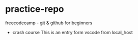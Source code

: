 # practice-repo
freecodecamp - git &amp; github for beginners
- crash course
This is an entry form vscode from local_host